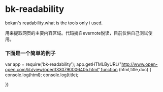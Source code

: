 bk-readability
==============

bokan's readability.what is the tools only i used.

用来提取网页的主要内容区域。代码摘自evernote悦读，目前仅供自己测试使用。

### 下面是一个简单的例子

var app = require('bk-readability');
app.getHTMLByURL("http://www.open-open.com/lib/view/open1330790006405.html",function (html,title,doc) {
  console.log(html);
  console.log(title);

})
